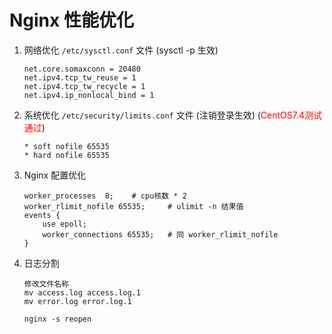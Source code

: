 # Nginx 性能优化

1. 网络优化
    `/etc/sysctl.conf` 文件 (sysctl -p 生效)
    ```
    net.core.somaxconn = 20480
    net.ipv4.tcp_tw_reuse = 1
    net.ipv4.tcp_tw_recycle = 1
    net.ipv4.ip_nonlocal_bind = 1
    ```

2. 系统优化
    `/etc/security/limits.conf` 文件 (注销登录生效) (<font style="color:red">CentOS7.4测试通过</font>)
    
    ```
    * soft nofile 65535 
    * hard nofile 65535
    ```
    
3. Nginx 配置优化
    ```
    worker_processes  8;	# cpu核数 * 2
    worker_rlimit_nofile 65535;		# ulimit -n 结果值
    events {
        use epoll;
        worker_connections 65535;	# 同 worker_rlimit_nofile
    }
    ```

4. 日志分割
    ```
    修改文件名称
    mv access.log access.log.1
    mv error.log error.log.1
    
    nginx -s reopen
    ```
